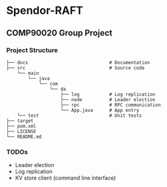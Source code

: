 # Spendor-RAFT
## COMP90020 Group Project
### Project Structure                 
    ├── docs                              # Documentation
    ├── src                               # Source code 
        └── main
            └── java
                └── com
                    └── da
                        ├── log           # Log replication
                        ├── node          # Leader election 
                        ├── rpc           # RPC communication
                        └── App.java      # App entry
        └── test                          # Unit tests
    ├── target                     
    ├── pom.xml                  
    ├── LICENSE
    └── README.md

### TODOs
- Leader election
- Log replication
- KV store client (command line interface)